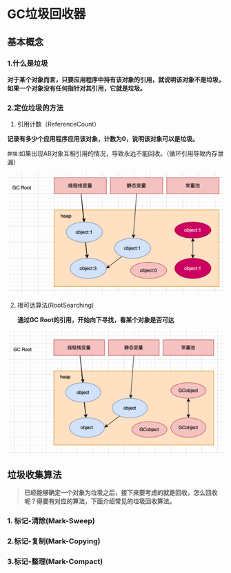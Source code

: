 # GC垃圾回收器
## 基本概念
### 1.什么是垃圾
**对于某个对象而言，只要应用程序中持有该对象的引用，就说明该对象不是垃圾，如果一个对象没有任何指针对其引用，它就是垃圾。**

### 2.定位垃圾的方法
1. 引用计数（ReferenceCount）

  **记录有多少个应用程序应用该对象，计数为0，说明该对象可以是垃圾。**

  `弊端`:如果出现AB对象互相引用的情况，导致永远不能回收。（循环引用导致内存泄漏）

![Alt text](../../assets/img/jvm/%E5%BC%95%E7%94%A8%E8%AE%A1%E6%95%B0%E6%B3%95.png)

2. 根可达算法(RootSearching)

   **通过GC Root的引用，开始向下寻找，看某个对象是否可达**

![image-20230825170159484](../../assets/img/jvm/根可达算法.png)

## 垃圾收集算法

> **已经能够确定一个对象为垃圾之后，接下来要考虑的就是回收，怎么回收呢？得要有对应的算法，下面介绍常见的垃圾回收算法。**

### 1. 标记-清除(Mark-Sweep)

### 2.标记-复制(Mark-Copying)

### 3.标记-整理(Mark-Compact)